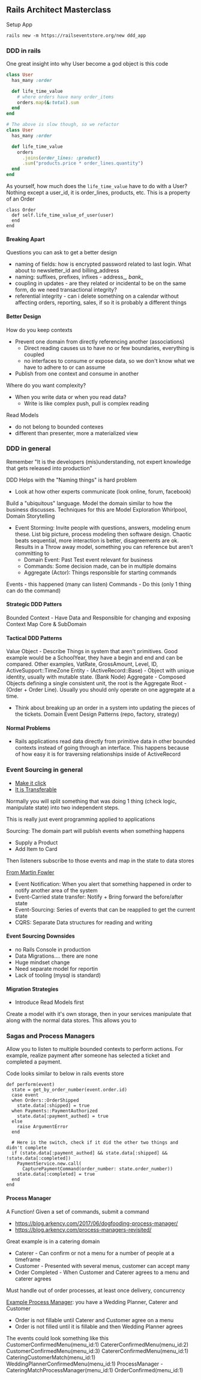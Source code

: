 ## Rails Architect Masterclass

Setup App

```
rails new -m https://railseventstore.org/new ddd_app
```

### DDD in rails

One great insight into why User become a god object is this code

```rb
class User
  has_many :order

  def life_time_value
    # where orders have many order_items
    orders.map(&:total).sum
  end
end

# The above is slow though, so we refactor
class User
  has_many :order

  def life_time_value
    orders
      .joins(order_lines: :product)
      .sum("products.price * order_lines.quantity")
  end
end
```

As yourself, how much does the `life_time_value` have to do with a User?  Nothing except a user_id, it is order_lines, products, etc.  This is a property of an Order

```
class Order
  def self.life_time_value_of_user(user)
  end
end
```

#### Breaking Apart

Questions you can ask to get a better design
 - naming of fields: how is encrypted password related to last login.  What about to newsletter_id and billing_address
 - naming: suffixes, prefixes, infixes - address_*, bank_*
 - coupling in updates - are they related or incidental to be on the same form, do we need transactional integrity?
 - referential integrity - can i delete something on a calendar without affecting orders, reporting, sales, if so it is probably a different things

#### Better Design

How do you keep contexts
 - Prevent one domain from directly referencing another (associations)
   - Direct reading causes us to have no or few boundaries, everything is coupled
   - no interfaces to consume or expose data, so we don't know what we have to adhere to or can assume
 - Publish from one context and consume in another

Where do you want complexity?
 - When you write data or when you read data?
   - Write is like complex push, pull is complex reading

Read Models
 - do not belong to bounded contexes
 - different than presenter, more a materialized view


### DDD in general

Remember "It is the developers (mis)understanding, not expert knowledge that gets released into production"

DDD Helps with the "Naming things" is hard problem
 - Look at how other experts communicate (look online, forum, facebook)

Build a "ubiquitous" language.  Model the domain similar to how the business discusses.  Techniques for this are Model Exploration Whirlpool, Domain Storytelling
 - Event Storming: Invite people with questions, answers, modeling enum these.  List big picture, process modeling then software design.  Chaotic beats sequential, more interaction is better, disagreements are ok.  Results in a Throw away model, something you can reference but aren't committing to
   - Domain Event: Past Test event relevant for business
   - Commands: Some decision made, can be in multiple domains
   - Aggregate (Actor): Things responsible for starting commands

Events - this happened (many can listen)
Commands - Do this (only 1 thing can do the command)

#### Strategic DDD Patters

Bounded Context - Have Data and Responsible for changing and exposing
Context Map
Core & SubDomain

#### Tactical DDD Patterns

Value Object - Describe Things in system that aren't primitives.  Good example would be a SchoolYear, they have a begin and end and can be compared.  Other examples, VatRate, GrossAmount, Level, ID, ActiveSupport::TimeZone
Entity - (ActiveRecord::Base) - Object with unique identity, usually with mutable state.  (Bank Node)
Aggregate - Composed Objects defining a single consistent unit, the root is the Aggregate Root - (Order + Order Line).  Usually you should only operate on one aggregate at a time.
  - Think about breaking up an order in a system into updating the pieces of the tickets.
Domain Event
Design Patterns (repo, factory, strategy)

#### Normal Problems
 - Rails applications read data directly from primitive data in other bounded contexts instead of going through an interface.  This happens because of how easy it is for traversing relationships inside of ActiveRecord

### Event Sourcing in general
 - [Make it click](https://blog.arkency.com/one-simple-trick-to-make-event-sourcing-click/)
 - [It is Transferable](https://blog.arkency.com/event-sourcing-is-a-transferable-skill/)

Normally you will split something that was doing 1 thing (check logic, manipulate state) into two independent steps.

This is really just event programming applied to applications

Sourcing: The domain part will publish events when something happens
 - Supply a Product
 - Add Item to Card

Then listeners subscribe to those events and map in the state to data stores

[From Martin Fowler](https://martinfowler.com/articles/201701-event-driven.html)
 - Event Notification: When you alert that something happened in order to notify another area of the system
 - Event-Carried state transfer: Notify + Bring forward the before/after state
 - Event-Sourcing: Series of events that can be reapplied to get the current state
 - CQRS: Separate Data structures for reading and writing

#### Event Sourcing Downsides
 - no Rails Console in production
 - Data Migrations.... there are none
 - Huge mindset change
 - Need separate model for reportin
 - Lack of tooling (mysql is standard)

#### Migration Strategies

 - Introduce Read Models first

Create a model with it's own storage, then in your services manipulate that along with the normal data stores.  This allows you to 

### Sagas and Process Managers

Allow you to listen to multiple bounded contexts to perform actions.  For example, realize payment after someone has selected a ticket and completed a payment.  

Code looks similar to below in rails events store

```
def perform(event)
  state = get_by_order_number(event.order.id)
  case event 
  when Orders::OrderShipped
    state.data[:shipped] = true 
  when Payments::PaymentAuthorized
    state.data[:payment_authed] = true
  else 
    raise ArgumentError
  end 
  
  # Here is the switch, check if it did the other two things and didn't complete
  if (state.data[:payment_authed] && state.data[:shipped] && !state.data[:completed])
    PaymentService.new.call(
      CapturePaymentCommand(order_number: state.order_number))
    state.data[:completed] = true
  end
end
```

#### Process Manager

A Function!  Given a set of commands, submit a command

- https://blog.arkency.com/2017/06/dogfooding-process-manager/
- https://blog.arkency.com/process-managers-revisited/


Great example is in a catering domain
- Caterer - Can confirm or not a menu for a number of people at a timeframe
- Customer - Presented with several menus, customer can accept many
- Order Completed - When Customer and Caterer agrees to a menu and caterer agrees

Must handle out of order processes, at least once delivery, concurrency

[Example Process Manager](https://blog.arkency.com/2017/06/dogfooding-process-manager/): you have a Wedding Planner, Caterer and Customer
 - Order is not fillable until Caterer and Customer agree on a menu
 - Order is not filled until it is fillable and then Wedding Planner agrees

The events could look something like this
  CustomerConfirmedMenu(menu_id:1)
  CatererConfirmedMenu(menu_id:2)
  CustomerConfirmedMenu(menu_id:3)
  CatererConfirmedMenu(menu_id:1)
  CateringCustomerMatch(menu_id:1)
  WeddingPlannerConfirmedMenu(menu_id:1)
ProcessManager - CateringMatchProcessManager(menu_id:1)
  OrderConfirmed(menu_id:1)
